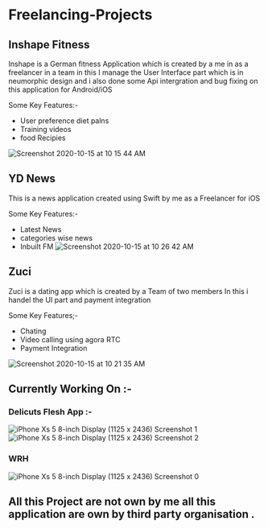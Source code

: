 # Freelancing-Projects

## Inshape Fitness
Inshape is a German fitness Application which is created by a me in as a freelancer in a team in this I manage the User Interface part which is in neumorphic
design and i also done some Api intergration and bug fixing on this application for Android/iOS

  Some Key Features:-
- User preference diet palns
- Training videos
- food Recipies

![Screenshot 2020-10-15 at 10 15 44 AM](https://user-images.githubusercontent.com/47413639/96079513-98897b80-0ed2-11eb-8a2d-09d1bdf6d27a.png)

## YD News
This is a news application created using Swift by me as a Freelancer for iOS

  Some Key Features:-
- Latest News
- categories wise news
- Inbuilt FM
![Screenshot 2020-10-15 at 10 26 42 AM](https://user-images.githubusercontent.com/47413639/96079629-d8e8f980-0ed2-11eb-87c0-62f8ab4d04d2.png)

## Zuci
Zuci is a dating app which is created by a Team of two members In this i handel the UI part and payment integration

  Some Key Features;-
- Chating
- Video calling using agora RTC
- Payment Integration 

![Screenshot 2020-10-15 at 10 21 35 AM](https://user-images.githubusercontent.com/47413639/96079603-c4a4fc80-0ed2-11eb-885b-b59a0565796b.png)


## Currently Working On :-

### Delicuts Flesh App :-

![iPhone Xs 5 8-inch Display (1125 x 2436) Screenshot 1](https://user-images.githubusercontent.com/47413639/96148647-175bd400-0f26-11eb-90db-e28286722695.png)
![iPhone Xs 5 8-inch Display (1125 x 2436) Screenshot 2](https://user-images.githubusercontent.com/47413639/96148657-19be2e00-0f26-11eb-8edc-a9ce6d6e73a9.png)

### WRH

![iPhone Xs 5 8-inch Display (1125 x 2436) Screenshot 0](https://user-images.githubusercontent.com/47413639/96148598-09a64e80-0f26-11eb-93e8-fdbc53bd0e1f.png)

## All this Project are not own by me all this application are own by third party organisation .


